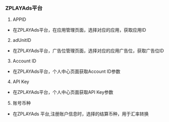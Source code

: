 ###     ZPLAYAds平台
1. APPID 
- 在ZPLAYAds平台，在应用管理页面，选择对应的应用，获取应用ID


2. adUnitID
- 在ZPLAYAds平台，广告位管理页面，选择对应的应用广告位，获取广告位ID

3. Account ID
- 在ZPLAYAds平台，个人中心页面获取Account ID参数

4. API Key
- 在ZPLAYAds平台，个人中心页面获取API Key参数

5. 账号币种
- 在ZPLAYAds 平台,注册账户信息时，选择的结算币种，用于汇率转换
